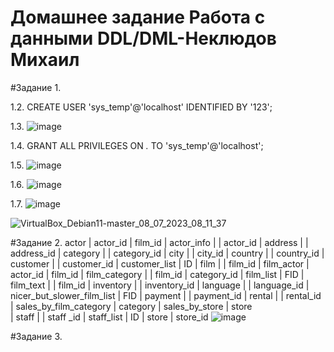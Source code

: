 # Домашнее задание Работа с данными DDL/DML-Неклюдов Михаил


#Задание 1.

1.2. CREATE USER 'sys_temp'@'localhost' IDENTIFIED BY '123';

1.3. ![image](https://github.com/MikhailNeklyudov/hw_11-01/assets/130427747/fffebc46-cdac-49c9-ab45-4cb0f1777a31)

1.4. GRANT ALL PRIVILEGES ON *.* TO 'sys_temp'@'localhost';

1.5. ![image](https://github.com/MikhailNeklyudov/hw_11-01/assets/130427747/5b669deb-aa79-4501-ae50-bb90c82ed6f6)

1.6. ![image](https://github.com/MikhailNeklyudov/hw_11-01/assets/130427747/76b44c1a-1f9c-4683-abfc-bc6fbf16d01f)

1.7. ![image](https://github.com/MikhailNeklyudov/hw_11-01/assets/130427747/d690c82f-0655-4b92-9207-bf85274b7d90)

![VirtualBox_Debian11-master_08_07_2023_08_11_37](https://github.com/MikhailNeklyudov/hw_11-01/assets/130427747/77e8c804-b073-41da-bc3f-e42349ca964e)


#Задание 2.
 actor                      |	 actor_id       |      film_id
| actor_info                 |	| actor_id
| address                    |	| address_id
| category                   |	| category_id
| city                       |	| city_id
| country                    |	| country_id
| customer                   |	| customer_id
| customer_list              |	ID
| film                       |	| film_id
| film_actor                 |	actor_id     | film_id
| film_category              |	| film_id      |    category_id
| film_list                  |	FID
| film_text                  |	| film_id
| inventory                  |	| inventory_id
| language                   |	| language_id
| nicer_but_slower_film_list |	FID
| payment                    |	| payment_id
| rental                     |	| rental_id
| sales_by_film_category     |	category
| sales_by_store             |	store             
| staff                      |	| staff _id
| staff_list                 |	ID
| store          	| store_id
![image](https://github.com/MikhailNeklyudov/hw_11-01/assets/130427747/c14d51b5-a4f6-4356-b74a-8300a246fdec)


#Задание 3.




